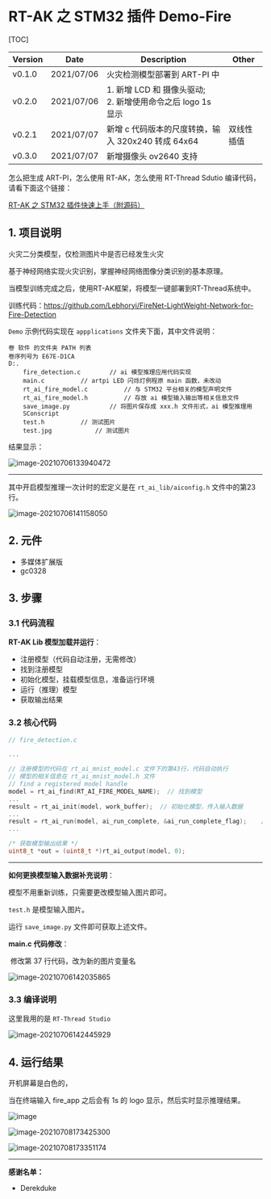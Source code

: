 # RT-AK 之 STM32 插件 Demo-Fire

[TOC]

| Version | Date       | Description                                                  | Other      |
| ------- | ---------- | ------------------------------------------------------------ | ---------- |
| v0.1.0  | 2021/07/06 | 火灾检测模型部署到 ART-PI 中                                 |            |
| v0.2.0  | 2021/07/06 | 1. 新增 LCD 和 摄像头驱动;<br>2. 新增使用命令之后 logo 1s 显示 |            |
| v0.2.1  | 2021/07/07 | 新增 c 代码版本的尺度转换，输入 320x240 转成 64x64           | 双线性插值 |
| v0.3.0  | 2021/07/07 | 新增摄像头 ov2640 支持                                       |            |

怎么把生成 ART-PI，怎么使用 RT-AK，怎么使用 RT-Thread Sdutio 编译代码，请看下面这个链接：

[RT-AK 之 STM32 插件快速上手（附源码）](https://blog.csdn.net/weixin_37598106/article/details/118520343)

## 1. 项目说明

火灾二分类模型，仅检测图片中是否已经发生火灾

基于神经网络实现火灾识别，掌握神经网络图像分类识别的基本原理。

当模型训练完成之后，使用RT-AK框架，将模型一键部署到RT-Thread系统中。

训练代码：https://github.com/Lebhoryi/FireNet-LightWeight-Network-for-Fire-Detection

`Demo` 示例代码实现在 `appplications` 文件夹下面，其中文件说明：

```shell
卷 软件 的文件夹 PATH 列表
卷序列号为 E67E-D1CA
D:.
    fire_detection.c		// ai 模型推理应用代码实现
    main.c			// artpi LED 闪烁灯例程原 main 函数，未改动
    rt_ai_fire_model.c			// 与 STM32 平台相关的模型声明文件
    rt_ai_fire_model.h			// 存放 ai 模型输入输出等相关信息文件
    save_image.py			// 将图片保存成 xxx.h 文件形式，ai 模型推理用
    SConscript
    test.h			// 测试图片
    test.jpg			// 测试图片
```

结果显示：

![image-20210706133940472](https://gitee.com/lebhoryi/PicGoPictureBed/raw/master/img/20210706135440.png)

---

其中开启模型推理一次计时的宏定义是在 `rt_ai_lib/aiconfig.h` 文件中的第23行。

![image-20210706141158050](https://gitee.com/lebhoryi/PicGoPictureBed/raw/master/img/20210706141226.png)

## 2. 元件

- 多媒体扩展版
- gc0328

## 3. 步骤

### 3.1 代码流程

**RT-AK Lib 模型加载并运行**：

- 注册模型（代码自动注册，无需修改）
- 找到注册模型
- 初始化模型，挂载模型信息，准备运行环境
- 运行（推理）模型
- 获取输出结果

### 3.2 核心代码

```c
// fire_detection.c

...

// 注册模型的代码在 rt_ai_mnist_model.c 文件下的第43行，代码自动执行
// 模型的相关信息在 rt_ai_mnist_model.h 文件
// find a registered model handle
model = rt_ai_find(RT_AI_FIRE_MODEL_NAME);  // 找到模型
...
result = rt_ai_init(model, work_buffer);  // 初始化模型，传入输入数据
...
result = rt_ai_run(model, ai_run_complete, &ai_run_complete_flag);    // 模型推理一次
...

/* 获取模型输出结果 */
uint8_t *out = (uint8_t *)rt_ai_output(model, 0);
```

------

**如何更换模型输入数据补充说明**：

模型不用重新训练，只需要更改模型输入图片即可。

`test.h` 是模型输入图片。

运行 `save_image.py` 文件即可获取上述文件。

**main.c 代码修改**：

​	修改第 37 行代码，改为新的图片变量名

![image-20210706142035865](https://gitee.com/lebhoryi/PicGoPictureBed/raw/master/img/20210706142035.png)

### 3.3 编译说明

这里我用的是 `RT-Thread Studio`

![image-20210706142445929](https://gitee.com/lebhoryi/PicGoPictureBed/raw/master/img/20210706142450.png)

## 4. 运行结果

开机屏幕是白色的，

当在终端输入 fire_app 之后会有 1s 的 logo 显示，然后实时显示推理结果。

![image](https://git.rt-thread.com/research/edge-ai-group/edge-ai/uploads/2a07cab8ad365f5cd4477cbde603241e/image.png)

![image-20210708173425300](https://gitee.com/lebhoryi/PicGoPictureBed/raw/master/img/20210708173425.png)

![image-20210708173351174](https://gitee.com/lebhoryi/PicGoPictureBed/raw/master/img/20210708173429.png)



---

**感谢名单：**

- Derekduke